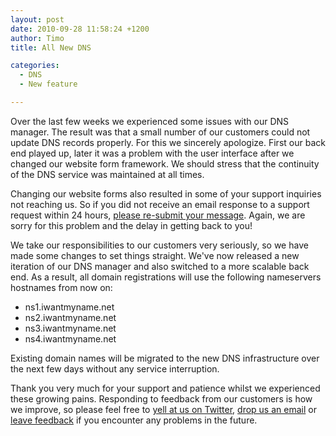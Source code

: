 ```yaml
---
layout: post
date: 2010-09-28 11:58:24 +1200
author: Timo
title: All New DNS

categories:
  - DNS
  - New feature

---
```


Over the last few weeks we experienced some issues with our DNS manager. The result was that a small number of our customers could not update DNS records properly. For this we sincerely apologize. First our back end played up, later it was a problem with the user interface after we changed our website form framework. We should stress that the continuity of the DNS service was maintained at all times.

Changing our website forms also resulted in some of your support inquiries not reaching us. So if you did not receive an email response to a support request within 24 hours, [please re-submit your message](https://iwantmyname.com/support). Again, we are sorry for this problem and the delay in getting back to you!

We take our responsibilities to our customers very seriously, so we have made some changes to set things straight. We've now released a new iteration of our DNS manager and also switched to a more scalable back end. As a result, all domain registrations will use the following nameservers hostnames from now on:

* ns1.iwantmyname.net
* ns2.iwantmyname.net
* ns3.iwantmyname.net
* ns4.iwantmyname.net

Existing domain names will be migrated to the new DNS infrastructure over the next few days without any service interruption.

Thank you very much for your support and patience whilst we experienced these growing pains. Responding to feedback from our customers is how we improve, so please feel free to [yell at us on Twitter](https://twitter.com/iwantmyname), [drop us an email](https://iwantmyname.com/support) or [leave feedback](http://feedback.iwantmyname.com) if you encounter any problems in the future.
